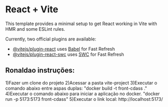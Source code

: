 # React + Vite

This template provides a minimal setup to get React working in Vite with HMR and some ESLint rules.

Currently, two official plugins are available:

- [@vitejs/plugin-react](https://github.com/vitejs/vite-plugin-react/blob/main/packages/plugin-react/README.md) uses [Babel](https://babeljs.io/) for Fast Refresh
- [@vitejs/plugin-react-swc](https://github.com/vitejs/vite-plugin-react-swc) uses [SWC](https://swc.rs/) for Fast Refresh


## Ronaldao instruções:
1)Fazer um clone do projeto
2)Acessar a pasta vite-project
3)Executar o comando abaixo entre aspas duplas:
    "docker build -t front-cdass ."
4)Executar o comando abaixo para iniciar a aplicação no docker.
"docker run -p 5173:5173 front-cdass"
5)Executar o link local: http://localhost:5173/

